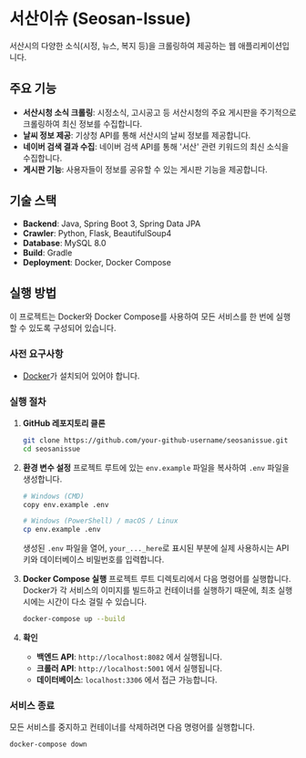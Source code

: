 # 서산이슈 (Seosan-Issue)

서산시의 다양한 소식(시정, 뉴스, 복지 등)을 크롤링하여 제공하는 웹 애플리케이션입니다.

## 주요 기능

- **서산시청 소식 크롤링**: 시정소식, 고시공고 등 서산시청의 주요 게시판을 주기적으로 크롤링하여 최신 정보를 수집합니다.
- **날씨 정보 제공**: 기상청 API를 통해 서산시의 날씨 정보를 제공합니다.
- **네이버 검색 결과 수집**: 네이버 검색 API를 통해 '서산' 관련 키워드의 최신 소식을 수집합니다.
- **게시판 기능**: 사용자들이 정보를 공유할 수 있는 게시판 기능을 제공합니다.

## 기술 스택

- **Backend**: Java, Spring Boot 3, Spring Data JPA
- **Crawler**: Python, Flask, BeautifulSoup4
- **Database**: MySQL 8.0
- **Build**: Gradle
- **Deployment**: Docker, Docker Compose

## 실행 방법

이 프로젝트는 Docker와 Docker Compose를 사용하여 모든 서비스를 한 번에 실행할 수 있도록 구성되어 있습니다.

### 사전 요구사항

- [Docker](https://www.docker.com/get-started)가 설치되어 있어야 합니다.

### 실행 절차

1.  **GitHub 레포지토리 클론**
    ```bash
    git clone https://github.com/your-github-username/seosanissue.git
    cd seosanissue
    ```

2.  **환경 변수 설정**
    프로젝트 루트에 있는 `env.example` 파일을 복사하여 `.env` 파일을 생성합니다.
    ```bash
    # Windows (CMD)
    copy env.example .env

    # Windows (PowerShell) / macOS / Linux
    cp env.example .env
    ```
    생성된 `.env` 파일을 열어, `your_..._here`로 표시된 부분에 실제 사용하시는 API 키와 데이터베이스 비밀번호를 입력합니다.

3.  **Docker Compose 실행**
    프로젝트 루트 디렉토리에서 다음 명령어를 실행합니다. Docker가 각 서비스의 이미지를 빌드하고 컨테이너를 실행하기 때문에, 최초 실행 시에는 시간이 다소 걸릴 수 있습니다.
    ```bash
    docker-compose up --build
    ```

4.  **확인**
    - **백엔드 API**: `http://localhost:8082` 에서 실행됩니다.
    - **크롤러 API**: `http://localhost:5001` 에서 실행됩니다.
    - **데이터베이스**: `localhost:3306` 에서 접근 가능합니다.

### 서비스 종료

모든 서비스를 중지하고 컨테이너를 삭제하려면 다음 명령어를 실행합니다.
```bash
docker-compose down
```

